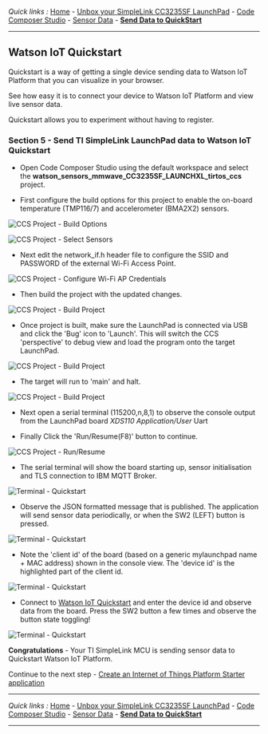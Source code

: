 *Quick links :*
[Home](/README.md) - [Unbox your SimpleLink CC3235SF LaunchPad](UNBOX.md) - [Code Composer Studio](CCSIDE.md) - [Sensor Data](SENSORDATA.md) - [**Send Data to QuickStart**](QUICKSTART.md)
***
## Watson IoT Quickstart

Quickstart is a way of getting a single device sending data to Watson IoT Platform that you can visualize in your browser.

See how easy it is to connect your device to Watson IoT Platform and view live sensor data.

Quickstart allows you to experiment without having to register.

### Section 5 - Send TI SimpleLink LaunchPad data to Watson IoT Quickstart

- Open Code Composer Studio using the default workspace and select the **watson_sensors_mmwave_CC3235SF_LAUNCHXL_tirtos_ccs** project.

- First configure the build options for this project to enable the on-board temperature (TMP116/7) and accelerometer (BMA2X2) sensors.

![CCS Project - Build Options](/screenshots/CCS-buildsettings.png)

![CCS Project - Select Sensors](/screenshots/CCS-sensorsbuildconfig.png)

- Next edit the network_if.h header file to configure the SSID and PASSWORD of the external Wi-Fi Access Point.

![CCS Project - Configure Wi-Fi AP Credentials](/screenshots/CCS-networkif.png)

- Then build the project with the updated changes.

![CCS Project - Build Project](/screenshots/CCS-buildproject.png)

- Once project is built, make sure the LaunchPad is connected via USB and click the 'Bug' icon to 'Launch'.  This will switch the CCS 'perspective' to debug view and load the program onto the target LaunchPad. 

![CCS Project - Build Project](/screenshots/CCS-launchdebugger.png)

- The target will run to 'main' and halt.

![CCS Project - Build Project](/screenshots/CCS-programatmain.png)

- Next open a serial terminal (115200,n,8,1) to observe the console output from the LaunchPad board *XDS110 Application/User* Uart 

- Finally Click the 'Run/Resume(F8)' button to continue.

![CCS Project - Run/Resume](/screenshots/CCS-runresume.png)

- The serial terminal will show the board starting up, sensor initialisation and TLS connection to IBM MQTT Broker. 

![Terminal - Quickstart](/screenshots/TERM-quickstart.png)

- Observe the JSON formatted message that is published.  The application will send sensor data periodically, or when the SW2 (LEFT) button is pressed.

![Terminal - Quickstart](/screenshots/TERM-quickstart-json.png)

- Note the 'client id' of the board (based on a generic mylaunchpad name + MAC address) shown in the console view.  The 'device id' is the highlighted part of the client id.

![Terminal - Quickstart](/screenshots/TERM-quickstart-id.png)

- Connect to [Watson IoT Quickstart](https://quickstart.internetofthings.ibmcloud.com/#/) and enter the device id and observe data from the board.  Press the SW2 button a few times and observe the button state toggling!

![Terminal - Quickstart](/screenshots/QS-buttontoggle.png)

**Congratulations** - Your TI SimpleLink MCU is sending sensor data to Quickstart Watson IoT Platform.

Continue to the next step - [Create an Internet of Things Platform Starter application](/part2/CREATEIOTP.md)
***

*Quick links :*
[Home](/README.md) - [Unbox your SimpleLink CC3235SF LaunchPad](UNBOX.md) - [Code Composer Studio](CCSIDE.md) - [Sensor Data](SENSORDATA.md) - [**Send Data to QuickStart**](QUICKSTART.md)
***
